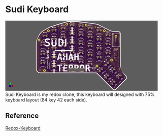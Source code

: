 # Sudi Keyboard
<img style="align: left; width: 50vw;" src="./pcb-design/output/sudi-redox-clone-LEFT.png">
<!-- <img style="align: right; width: 50vw;" src="./pcb-design/output/sudi-redox-clone-RIGHT.png"> -->
Sudi Keyboard is my redox clone, this keyboard will designed with 75% keyboard layout (84 key 42 each side).

## Reference 
[Redox-Keyboard](https://github.com/mattdibi/redox-keyboard)
